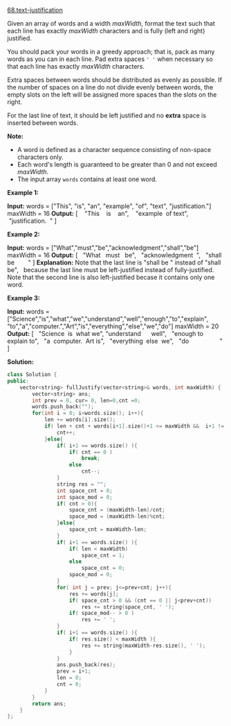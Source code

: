 [68.text-justification](https://leetcode.com/problems/text-justification/)  

Given an array of words and a width _maxWidth_, format the text such that each line has exactly _maxWidth_ characters and is fully (left and right) justified.

You should pack your words in a greedy approach; that is, pack as many words as you can in each line. Pad extra spaces `' '` when necessary so that each line has exactly _maxWidth_ characters.

Extra spaces between words should be distributed as evenly as possible. If the number of spaces on a line do not divide evenly between words, the empty slots on the left will be assigned more spaces than the slots on the right.

For the last line of text, it should be left justified and no **extra** space is inserted between words.

**Note:**

*   A word is defined as a character sequence consisting of non-space characters only.
*   Each word's length is guaranteed to be greater than 0 and not exceed _maxWidth_.
*   The input array `words` contains at least one word.

**Example 1:**

**Input:**
words = \["This", "is", "an", "example", "of", "text", "justification."\]
maxWidth = 16
**Output:**
\[
   "This    is    an",
   "example  of text",
   "justification.  "
\]

**Example 2:**

**Input:**
words = \["What","must","be","acknowledgment","shall","be"\]
maxWidth = 16
**Output:**
\[
  "What   must   be",
  "acknowledgment  ",
  "shall be        "
\]
**Explanation:** Note that the last line is "shall be    " instead of "shall     be",
             because the last line must be left-justified instead of fully-justified.
             Note that the second line is also left-justified becase it contains only one word.

**Example 3:**

**Input:**
words = \["Science","is","what","we","understand","well","enough","to","explain",
         "to","a","computer.","Art","is","everything","else","we","do"\]
maxWidth = 20
**Output:**
\[
  "Science  is  what we",
  "understand      well",
  "enough to explain to",
  "a  computer.  Art is",
  "everything  else  we",
  "do                  "
\]  



**Solution:**  

```cpp
class Solution {
public:
    vector<string> fullJustify(vector<string>& words, int maxWidth) {
        vector<string> ans;
        int prev = 0, cur= 0, len=0,cnt =0;
        words.push_back("");
        for(int i = 0; i<words.size(); i++){
            len += words[i].size();
            if( len + cnt + words[i+1].size()+1 <= maxWidth &&  i+1 != words.size()){
                cnt++;
            }else{
                if( i+1 == words.size() ){
                    if( cnt == 0 )
                        break;
                    else
                        cnt--;
                }
                string res = "";
                int space_cnt = 0;
                int space_mod = 0;
                if( cnt > 0){
                    space_cnt = (maxWidth-len)/cnt;
                    space_mod = (maxWidth-len)%cnt;
                }else{
                    space_cnt = maxWidth-len;
                }
                if( i+1 == words.size() ){
                    if( len < maxWidth)
                        space_cnt = 1;
                    else
                        space_cnt = 0;
                    space_mod = 0;
                }
                for( int j = prev; j<=prev+cnt; j++){
                    res += words[j];
                    if( space_cnt > 0 && (cnt == 0 || j<prev+cnt))
                        res += string(space_cnt, ' ');
                    if( space_mod-- > 0 )
                        res += ' ';
                }
                if( i+1 == words.size() ){
                    if( res.size() < maxWidth ){
                        res += string(maxWidth-res.size(), ' ');
                    }
                }
                ans.push_back(res);
                prev = i+1;
                len = 0;
                cnt = 0;
            }
        }
        return ans;
    }
};
```
      
